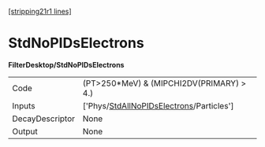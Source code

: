 [[stripping21r1 lines]](./stripping21r1-index)

# StdNoPIDsElectrons

**FilterDesktop/StdNoPIDsElectrons**

|                 |                                                                                                     |
|-----------------|-----------------------------------------------------------------------------------------------------|
| Code            | (PT\>250\*MeV) & (MIPCHI2DV(PRIMARY) \> 4.)                                                         |
| Inputs          | ['Phys/[StdAllNoPIDsElectrons](./stripping21r1-commonparticles-stdallnopidselectrons)/Particles'] |
| DecayDescriptor | None                                                                                                |
| Output          | None                                                                                                |

